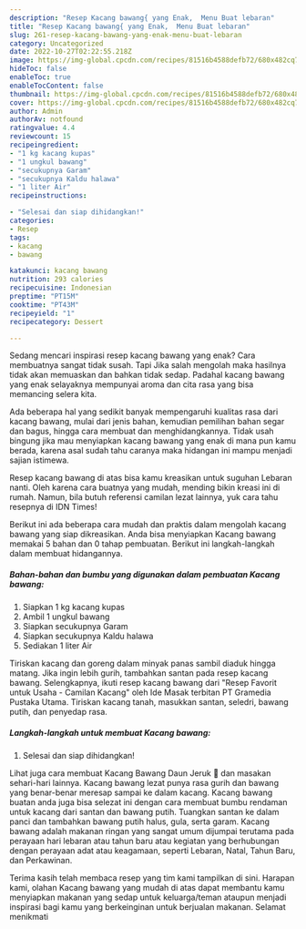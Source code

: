 ```yaml
---
description: "Resep Kacang bawang{ yang Enak,  Menu Buat lebaran"
title: "Resep Kacang bawang{ yang Enak,  Menu Buat lebaran"
slug: 261-resep-kacang-bawang-yang-enak-menu-buat-lebaran
category: Uncategorized
date: 2022-10-27T02:22:55.218Z
image: https://img-global.cpcdn.com/recipes/81516b4588defb72/680x482cq70/kacang-bawang-foto-resep-utama.jpg
hideToc: false
enableToc: true
enableTocContent: false
thumbnail: https://img-global.cpcdn.com/recipes/81516b4588defb72/680x482cq70/kacang-bawang-foto-resep-utama.jpg
cover: https://img-global.cpcdn.com/recipes/81516b4588defb72/680x482cq70/kacang-bawang-foto-resep-utama.jpg
author: Admin
authorAv: notfound
ratingvalue: 4.4
reviewcount: 15
recipeingredient:
- "1 kg kacang kupas"
- "1 ungkul bawang"
- "secukupnya Garam"
- "secukupnya Kaldu halawa"
- "1 liter Air"
recipeinstructions:

- "Selesai dan siap dihidangkan!"
categories:
- Resep
tags:
- kacang
- bawang

katakunci: kacang bawang 
nutrition: 293 calories
recipecuisine: Indonesian
preptime: "PT15M"
cooktime: "PT43M"
recipeyield: "1"
recipecategory: Dessert

---
```



Sedang mencari inspirasi resep kacang bawang yang enak? Cara membuatnya sangat tidak susah. Tapi Jika salah mengolah maka hasilnya tidak akan memuaskan dan bahkan tidak sedap. Padahal kacang bawang yang enak selayaknya mempunyai aroma dan cita rasa yang bisa memancing selera kita.


Ada beberapa hal yang sedikit banyak mempengaruhi kualitas rasa dari kacang bawang, mulai dari jenis bahan, kemudian pemilihan bahan segar dan bagus, hingga cara membuat dan menghidangkannya. Tidak usah bingung jika mau menyiapkan kacang bawang yang enak di mana pun kamu berada, karena asal sudah tahu caranya maka hidangan ini mampu menjadi sajian istimewa.

Resep kacang bawang di atas bisa kamu kreasikan untuk suguhan Lebaran nanti. Oleh karena cara buatnya yang mudah, mending bikin kreasi ini di rumah. Namun, bila butuh referensi camilan lezat lainnya, yuk cara tahu resepnya di IDN Times!


Berikut ini ada beberapa cara mudah dan praktis dalam mengolah kacang bawang yang siap dikreasikan. Anda bisa menyiapkan Kacang bawang memakai 5 bahan dan 0 tahap pembuatan. Berikut ini langkah-langkah dalam membuat hidangannya.

<!--inarticleads1-->

##### Bahan-bahan dan bumbu yang digunakan dalam pembuatan Kacang bawang:

1. Siapkan 1 kg kacang kupas
1. Ambil 1 ungkul bawang
1. Siapkan secukupnya Garam
1. Siapkan secukupnya Kaldu halawa
1. Sediakan 1 liter Air


Tiriskan kacang dan goreng dalam minyak panas sambil diaduk hingga matang. Jika ingin lebih gurih, tambahkan santan pada resep kacang bawang. Selengkapnya, ikuti resep kacang bawang dari &#34;Resep Favorit untuk Usaha - Camilan Kacang&#34; oleh Ide Masak terbitan PT Gramedia Pustaka Utama. Tiriskan kacang tanah, masukkan santan, seledri, bawang putih, dan penyedap rasa. 

<!--inarticleads2-->

##### Langkah-langkah untuk membuat Kacang bawang:


1. Selesai dan siap dihidangkan!

Lihat juga cara membuat Kacang Bawang Daun Jeruk 🍊 dan masakan sehari-hari lainnya. Kacang bawang lezat punya rasa gurih dan bawang yang benar-benar meresap sampai ke dalam kacang. Kacang bawang buatan anda juga bisa selezat ini dengan cara membuat bumbu rendaman untuk kacang dari santan dan bawang putih. Tuangkan santan ke dalam panci dan tambahkan bawang putih halus, gula, serta garam. Kacang bawang adalah makanan ringan yang sangat umum dijumpai terutama pada perayaan hari lebaran atau tahun baru atau kegiatan yang berhubungan dengan perayaan adat atau keagamaan, seperti Lebaran, Natal, Tahun Baru, dan Perkawinan. 

Terima kasih telah membaca resep yang tim kami tampilkan di sini. Harapan kami, olahan Kacang bawang yang mudah di atas dapat membantu kamu menyiapkan makanan yang sedap untuk keluarga/teman ataupun menjadi inspirasi bagi kamu yang berkeinginan untuk berjualan makanan. Selamat menikmati
